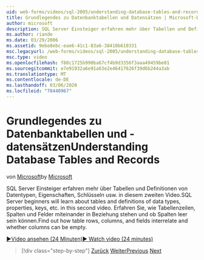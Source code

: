 ```yaml
---
uid: web-forms/videos/sql-2005/understanding-database-tables-and-records
title: Grundlegendes zu Datenbanktabellen und Datensätzen | Microsoft-Dokumentation
author: microsoft
description: SQL Server Einsteiger erfahren mehr über Tabellen und Definitionen von Datentypen, Eigenschaften, Schlüsseln usw. in diesem zweiten Video. Erfahren Sie, wie Tabellenzeilen, Spalten,...
ms.author: riande
ms.date: 03/29/2006
ms.assetid: 9ebe8ebc-eae6-41c1-83a6-38410b610331
msc.legacyurl: /web-forms/videos/sql-2005/understanding-database-tables-and-records
msc.type: video
ms.openlocfilehash: f88c1725b990ba67cf4b9d3356f3aaa49459be01
ms.sourcegitcommit: e7e91932a6e91a63e2e46417626f39d6b244a3ab
ms.translationtype: MT
ms.contentlocale: de-DE
ms.lasthandoff: 03/06/2020
ms.locfileid: "78440967"
---
```

# <a name="understanding-database-tables-and-records"></a><span data-ttu-id="6d668-104">Grundlegendes zu Datenbanktabellen und -datensätzen</span><span class="sxs-lookup"><span data-stu-id="6d668-104">Understanding Database Tables and Records</span></span>

<span data-ttu-id="6d668-105">von [Microsoft](https://github.com/microsoft)</span><span class="sxs-lookup"><span data-stu-id="6d668-105">by [Microsoft](https://github.com/microsoft)</span></span>

<span data-ttu-id="6d668-106">SQL Server Einsteiger erfahren mehr über Tabellen und Definitionen von Datentypen, Eigenschaften, Schlüsseln usw. in diesem zweiten Video.</span><span class="sxs-lookup"><span data-stu-id="6d668-106">SQL Server beginners will learn about tables and definitions of data types, properties, keys, etc. in this second video.</span></span> <span data-ttu-id="6d668-107">Erfahren Sie, wie Tabellenzeilen, Spalten und Felder miteinander in Beziehung stehen und ob Spalten leer sein können.</span><span class="sxs-lookup"><span data-stu-id="6d668-107">Find out how table rows, columns, and fields interrelate and whether columns can be empty.</span></span>

[<span data-ttu-id="6d668-108">&#9654;Video ansehen (24 Minuten)</span><span class="sxs-lookup"><span data-stu-id="6d668-108">&#9654; Watch video (24 minutes)</span></span>](https://channel9.msdn.com/Blogs/ASP-NET-Site-Videos/understanding-database-tables-and-records)

> [!div class="step-by-step"]
> <span data-ttu-id="6d668-109">[Zurück](what-is-a-database.md)
> [Weiter](more-about-column-data-types-and-other-properties.md)</span><span class="sxs-lookup"><span data-stu-id="6d668-109">[Previous](what-is-a-database.md)
[Next](more-about-column-data-types-and-other-properties.md)</span></span>
